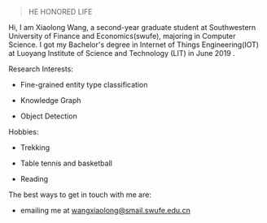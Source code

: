 > HE HONORED LIFE

Hi, I am Xiaolong Wang, a second-year graduate student at Southwestern University of Finance and Economics(swufe), majoring in Computer Science.  I got my Bachelor's degree in Internet of Things Engineering(IOT) at Luoyang Institute of Science and Technology (LIT) in June 2019 .

Research Interests:

- Fine-grained entity type classification

- Knowledge Graph

- Object Detection

Hobbies:

- Trekking

- Table tennis and basketball
- Reading 

The best ways to get in touch with me are:

- emailing me at  wangxiaolong@smail.swufe.edu.cn 


